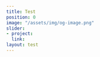 ```yaml
---
title: Test
position: 0
image: "/assets/img/og-image.png"
slider:
- project: 
  link: 
layout: test
---
```


